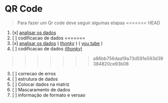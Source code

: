 # QR Code
> Para fazer um Qr code deve seguir algumas etapas
<<<<<<< HEAD
 1. [x] [analisar os  dados](etapas/1_analise_de_dados/etapa1.md)
 2. [ ] codificacao de dados
=======
 1. [x] [analisar os  dados](etapas/analise_de_dados/etapa1.md) ( [_thonky_](https://www.thonky.com/qr-code-tutorial/data-analysis) ) ( [you tube](https://youtu.be/Is62i6aSFYk) )
 2. [ ] codificacao de dados [_(thonky)_](https://www.thonky.com/qr-code-tutorial/data-encoding)
>>>>>>> a86bb756daa19a73d591e593d39384820ce93b08
 3. [ ] correcao de erros
 4. [ ] estrutura de dados
 5. [ ] Colocar dados na matriz
 6. [ ] Mascaramento de dados
 7. [ ] informação de formato e  versao

